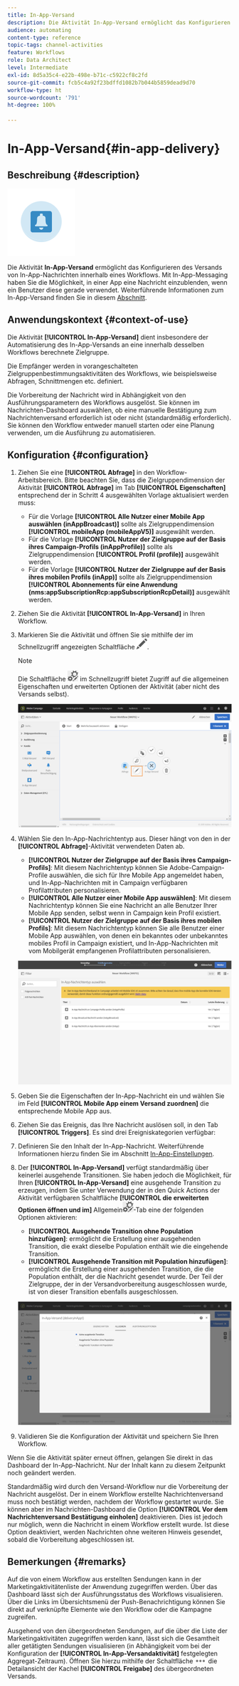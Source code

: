 ```yaml
---
title: In-App-Versand
description: Die Aktivität In-App-Versand ermöglicht das Konfigurieren des Versands von In-App-Nachrichten innerhalb eines Workflows.
audience: automating
content-type: reference
topic-tags: channel-activities
feature: Workflows
role: Data Architect
level: Intermediate
exl-id: 8d5a35c4-e22b-498e-b71c-c5922cf8c2fd
source-git-commit: fcb5c4a92f23bdffd1082b7b044b5859dead9d70
workflow-type: ht
source-wordcount: '791'
ht-degree: 100%

---
```


# In-App-Versand{#in-app-delivery}

## Beschreibung {#description}

![](assets/wkf_in_app_1.png)

Die Aktivität **In-App-Versand** ermöglicht das Konfigurieren des Versands von In-App-Nachrichten innerhalb eines Workflows. Mit In-App-Messaging haben Sie die Möglichkeit, in einer App eine Nachricht einzublenden, wenn ein Benutzer diese gerade verwendet. Weiterführende Informationen zum In-App-Versand finden Sie in diesem [Abschnitt](../../channels/using/about-in-app-messaging.md).

## Anwendungskontext     {#context-of-use}

Die Aktivität **[!UICONTROL In-App-Versand]** dient insbesondere der Automatisierung des In-App-Versands an eine innerhalb desselben Workflows berechnete Zielgruppe.

Die Empfänger werden in vorangeschalteten Zielgruppenbestimmungsaktivitäten des Workflows, wie beispielsweise Abfragen, Schnittmengen etc. definiert.

Die Vorbereitung der Nachricht wird in Abhängigkeit von den Ausführungsparametern des Workflows ausgelöst. Sie können im Nachrichten-Dashboard auswählen, ob eine manuelle Bestätigung zum Nachrichtenversand erforderlich ist oder nicht (standardmäßig erforderlich). Sie können den Workflow entweder manuell starten oder eine Planung verwenden, um die Ausführung zu automatisieren.

## Konfiguration          {#configuration}

1. Ziehen Sie eine **[!UICONTROL Abfrage]** in den Workflow-Arbeitsbereich. Bitte beachten Sie, dass die Zielgruppendimension der Aktivität **[!UICONTROL Abfrage]** im Tab **[!UICONTROL Eigenschaften]** entsprechend der in Schritt 4 ausgewählten Vorlage aktualisiert werden muss:

   * Für die Vorlage **[!UICONTROL Alle Nutzer einer Mobile App auswählen (inAppBroadcast)]** sollte als Zielgruppendimension **[!UICONTROL mobileApp (mobileAppV5)]** ausgewählt werden.
   * Für die Vorlage **[!UICONTROL Nutzer der Zielgruppe auf der Basis ihres Campaign-Profils (inAppProfile)]** sollte als Zielgruppendimension **[!UICONTROL Profil (profile)]** ausgewählt werden.
   * Für die Vorlage **[!UICONTROL Nutzer der Zielgruppe auf der Basis ihres mobilen Profils (inApp)]** sollte als Zielgruppendimension **[!UICONTROL Abonnements für eine Anwendung (nms:appSubscriptionRcp:appSubscriptionRcpDetail)]** ausgewählt werden.

1. Ziehen Sie die Aktivität **[!UICONTROL In-App-Versand]** in Ihren Workflow.
1. Markieren Sie die Aktivität und öffnen Sie sie mithilfe der im Schnellzugriff angezeigten Schaltfläche ![](assets/edit_darkgrey-24px.png).

   >[!NOTE]
   >
   >Die Schaltfläche ![](assets/dlv_activity_params-24px.png) im Schnellzugriff bietet Zugriff auf die allgemeinen Eigenschaften und erweiterten Optionen der Aktivität (aber nicht des Versands selbst). 

   ![](assets/wkf_in_app_3.png)

1. Wählen Sie den In-App-Nachrichtentyp aus. Dieser hängt von den in der **[!UICONTROL Abfrage]**-Aktivität verwendeten Daten ab.

   * **[!UICONTROL Nutzer der Zielgruppe auf der Basis ihres Campaign-Profils]**: Mit diesem Nachrichtentyp können Sie Adobe-Campaign-Profile auswählen, die sich für Ihre Mobile App angemeldet haben, und In-App-Nachrichten mit in Campaign verfügbaren Profilattributen personalisieren.
   * **[!UICONTROL Alle Nutzer einer Mobile App auswählen]**: Mit diesem Nachrichtentyp können Sie eine Nachricht an alle Benutzer Ihrer Mobile App senden, selbst wenn in Campaign kein Profil existiert.
   * **[!UICONTROL Nutzer der Zielgruppe auf der Basis ihres mobilen Profils]**: Mit diesem Nachrichtentyp können Sie alle Benutzer einer Mobile App auswählen, von denen ein bekanntes oder unbekanntes mobiles Profil in Campaign existiert, und In-App-Nachrichten mit vom Mobilgerät empfangenen Profilattributen personalisieren.

   ![](assets/wkf_in_app_4.png)

1. Geben Sie die Eigenschaften der In-App-Nachricht ein und wählen Sie im Feld **[!UICONTROL Mobile App einem Versand zuordnen]** die entsprechende Mobile App aus.
1. Ziehen Sie das Ereignis, das Ihre Nachricht auslösen soll, in den Tab **[!UICONTROL Triggers]**. Es sind drei Ereigniskategorien verfügbar:
1. Definieren Sie den Inhalt der In-App-Nachricht. Weiterführende Informationen hierzu finden Sie im Abschnitt [In-App-Einstellungen](../../channels/using/customizing-an-in-app-message.md).
1. Der **[!UICONTROL In-App-Versand]** verfügt standardmäßig über keinerlei ausgehende Transitionen. Sie haben jedoch die Möglichkeit, für Ihren **[!UICONTROL In-App-Versand]** eine ausgehende Transition zu erzeugen, indem Sie unter Verwendung der in den Quick Actions der Aktivität verfügbaren Schaltfläche **[!UICONTROL die erweiterten Optionen öffnen und im]** Allgemein![](assets/dlv_activity_params-24px.png)-Tab eine der folgenden Optionen aktivieren:

   * **[!UICONTROL Ausgehende Transition ohne Population hinzufügen]**: ermöglicht die Erstellung einer ausgehenden Transition, die exakt dieselbe Population enthält wie die eingehende Transition.
   * **[!UICONTROL Ausgehende Transition mit Population hinzufügen]**: ermöglicht die Erstellung einer ausgehenden Transition, die die Population enthält, der die Nachricht gesendet wurde. Der Teil der Zielgruppe, der in der Versandvorbereitung ausgeschlossen wurde, ist von dieser Transition ebenfalls ausgeschlossen.

   ![](assets/wkf_in_app_5.png)

1. Validieren Sie die Konfiguration der Aktivität und speichern Sie Ihren Workflow.

Wenn Sie die Aktivität später erneut öffnen, gelangen Sie direkt in das Dashboard der In-App-Nachricht. Nur der Inhalt kann zu diesem Zeitpunkt noch geändert werden.

Standardmäßig wird durch den Versand-Workflow nur die Vorbereitung der Nachricht ausgelöst. Der in einem Workflow erstellte Nachrichtenversand muss noch bestätigt werden, nachdem der Workflow gestartet wurde. Sie können aber im Nachrichten-Dashboard die Option **[!UICONTROL Vor dem Nachrichtenversand Bestätigung einholen]** deaktivieren. Dies ist jedoch nur möglich, wenn die Nachricht in einem Workflow erstellt wurde. Ist diese Option deaktiviert, werden Nachrichten ohne weiteren Hinweis gesendet, sobald die Vorbereitung abgeschlossen ist.

## Bemerkungen          {#remarks}

Auf die von einem Workflow aus erstellten Sendungen kann in der Marketingaktivitätenliste der Anwendung zugegriffen werden. Über das Dashboard lässt sich der Ausführungsstatus des Workflows visualisieren. Über die Links im Übersichtsmenü der Push-Benachrichtigung können Sie direkt auf verknüpfte Elemente wie den Workflow oder die Kampagne zugreifen.

Ausgehend von den übergeordneten Sendungen, auf die über die Liste der Marketingaktivitäten zugegriffen werden kann, lässt sich die Gesamtheit aller getätigten Sendungen visualisieren (in Abhängigkeit vom bei der Konfiguration der **[!UICONTROL In-App-Versandaktivität]** festgelegten Aggregat-Zeitraum). Öffnen Sie hierzu mithilfe der Schaltfläche ![](assets/wkf_dlv_detail_button.png) die Detailansicht der Kachel **[!UICONTROL Freigabe]** des übergeordneten Versands.
